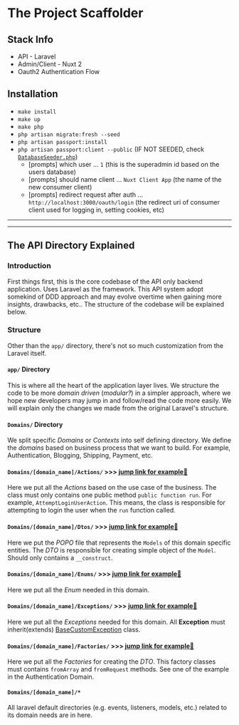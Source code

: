 # The Project Scaffolder
## Stack Info

- API - Laravel
- Admin/Client - Nuxt 2
- Oauth2 Authentication Flow

## Installation

- `make install`
- `make up`
- `make php`
- `php artisan migrate:fresh --seed`
- `php artisan passport:install`
- `php artisan passport:client --public` (IF NOT SEEDED, check [`DatabaseSeeder.php`](./api/database/seeders/DatabaseSeeder.php))
  - [prompts] which user ... `1` (this is the superadmin id based on the users database)
  - [prompts] should name client ... `Nuxt Client App` (the name of the new consumer client)
  - [prompts] redirect request after auth ... `http://localhost:3000/oauth/login` (the redirect uri of consumer client used for logging in, setting cookies, etc)


---
---
## The API Directory Explained

### Introduction

First things first, this is the core codebase of the API only backend application. Uses Laravel as the framework. This API system adopt somekind of DDD approach and may evolve overtime when gaining more insights, drawbacks, etc.. The structure of the codebase will be explained below.

### Structure

Other than the `app/` directory, there's not so much customization from the Laravel itself.
#### `app/` Directory

This is where all the heart of the application layer lives. We structure the code to be more _domain driven_ (_modular?_) in a simpler approach, where we hope new developers may jump in and follow/read the code more easily. We will explain only the changes we made from the original Laravel's structure.

#### `Domains/` Directory

We split specific _Domains_ or _Contexts_ into self defining directory. We define the _domains_ based on business process that we want to build. For example, Authentication, Blogging, Shipping, Payment, etc. 

#### `Domains/[domain_name]/Actions/` >>> [jump link for example🚀](./api/app/Domains/Authentication/Actions/)

Here we put all the _Actions_ based on the use case of the business. The class must only contains one public method `public function run`. For example, `AttemptLoginUserAction`. This means, the class is responsible for attempting to login the user when the `run` function called.  


#### `Domains/[domain_name]/Dtos/` >>> [jump link for example🚀](./api/app/Domains/Authentication/Dtos/)

Here we put the _POPO_ file that represents the `Models` of this domain specific entities. The _DTO_ is responsible for creating simple object of the `Model`. Should only contains a `__construct`.

#### `Domains/[domain_name]/Enums/` >>> [jump link for example🚀](./api/app/Domains/Authentication/Enums/)

Here we put all the _Enum_ needed in this domain.

#### `Domains/[domain_name]/Exceptions/` >>> [jump link for example🚀](./api/app/Domains/Authentication/Exceptions/)

Here we put all the _Exceptions_ needed for this domain. All **Exception** must inherit(extends) [BaseCustomException](./api/app/Infrastructure/Exceptions/BaseCustomException.php) class.

#### `Domains/[domain_name]/Factories/` >>> [jump link for example🚀](./api/app/Domains/Authentication/Factories/)

Here we put all the _Factories_ for creating the _DTO_. This factory classes must contains `fromArray` and `fromRequest` methods. See one of the example in the Authentication Domain.

#### `Domains/[domain_name]/*` 

All laravel default directories (e.g. events, listeners, models, etc.) related to its domain needs are in here.